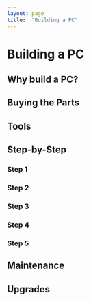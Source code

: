 ```yaml
---
layout: page
title:  "Building a PC"
---
```


# Building a PC

## Why build a PC?

## Buying the Parts

## Tools

## Step-by-Step

### Step 1

### Step 2

### Step 3

### Step 4

### Step 5

## Maintenance

## Upgrades